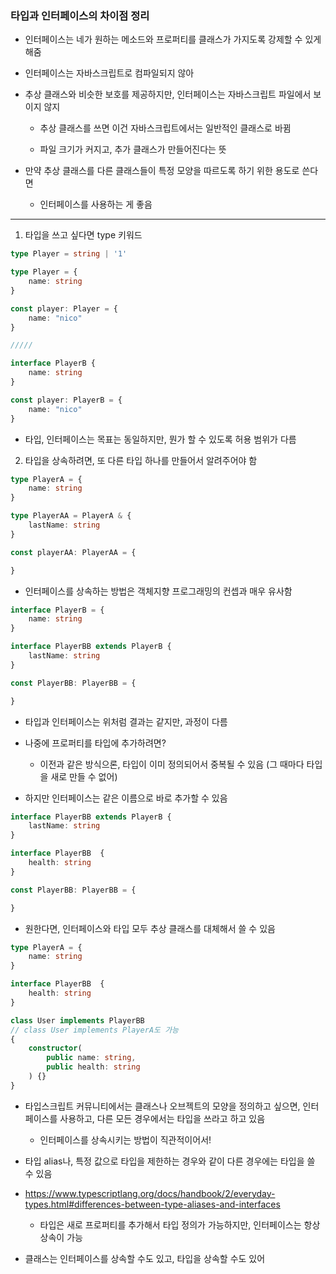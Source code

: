 ### 타입과 인터페이스의 차이점 정리 

- 인터페이스는 네가 원하는 메소드와 프로퍼티를 클래스가 가지도록 강제할 수 있게 해줌 

- 인터페이스는 자바스크립트로 컴파일되지 않아 

- 추상 클래스와 비슷한 보호를 제공하지만, 인터페이스는 자바스크립트 파일에서 보이지 않지 

    - 추상 클래스를 쓰면 이건 자바스크립트에서는 일반적인 클래스로 바뀜 

    - 파일 크기가 커지고, 추가 클래스가 만들어진다는 뜻 

- 만약 추상 클래스를 다른 클래스들이 특정 모양을 따르도록 하기 위한 용도로 쓴다면 

    - 인터페이스를 사용하는 게 좋음 

---

1. 타입을 쓰고 싶다면 type 키워드 

```typescript
type Player = string | '1'

type Player = {
    name: string
}

const player: Player = {
    name: "nico"
}

/////

interface PlayerB {
    name: string
}

const player: PlayerB = {
    name: "nico"
}

```

- 타입, 인터페이스는 목표는 동일하지만, 뭔가 할 수 있도록 허용 범위가 다름 

2. 타입을 상속하려면, 또 다른 타입 하나를 만들어서 알려주어야 함 

```typescript
type PlayerA = {
    name: string
}

type PlayerAA = PlayerA & {
    lastName: string 
}

const playerAA: PlayerAA = {

}
```

- 인터페이스를 상속하는 방법은 객체지향 프로그래밍의 컨셉과 매우 유사함 

```typescript
interface PlayerB = {
    name: string
}

interface PlayerBB extends PlayerB {
    lastName: string    
}

const PlayerBB: PlayerBB = {

}
```

- 타입과 인터페이스는 위처럼 결과는 같지만, 과정이 다름 

- 나중에 프로퍼티를 타입에 추가하려면?

    - 이전과 같은 방식으론, 타입이 이미 정의되어서 중복될 수 있음 (그 때마다 타입을 새로 만들 수 없어)

- 하지만 인터페이스는 같은 이름으로 바로 추가할 수 있음 

```typescript
interface PlayerBB extends PlayerB {
    lastName: string    
}

interface PlayerBB  {
    health: string    
}

const PlayerBB: PlayerBB = {

}
```

- 원한다면, 인터페이스와 타입 모두 추상 클래스를 대체해서 쓸 수 있음 

```typescript
type PlayerA = {
    name: string
}

interface PlayerBB  {
    health: string    
}

class User implements PlayerBB 
// class User implements PlayerA도 가능 
{
    constructor(
        public name: string,
        public health: string
    ) {}
}
```

- 타입스크립트 커뮤니티에서는 클래스나 오브젝트의 모양을 정의하고 싶으면, 인터페이스를 사용하고, 다른 모든 경우에서는 타입을 쓰라고 하고 있음 

    - 인터페이스를 상속시키는 방법이 직관적이어서!

- 타입 alias나, 특정 값으로 타입을 제한하는 경우와 같이 다른 경우에는 타입을 쓸 수 있음 

- https://www.typescriptlang.org/docs/handbook/2/everyday-types.html#differences-between-type-aliases-and-interfaces

    - 타입은 새로 프로퍼티를 추가해서 타입 정의가 가능하지만, 인터페이스는 항상 상속이 가능 

- 클래스는 인터페이스를 상속할 수도 있고, 타입을 상속할 수도 있어
